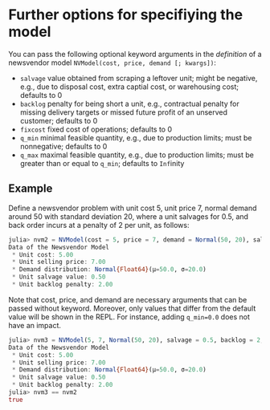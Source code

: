 # Further options for specifiying the model

You can pass the following optional keyword arguments in the *definition* of a newsvendor model `NVModel(cost, price, demand [; kwargs])`:

- `salvage` value obtained from scraping a leftover unit; might be negative, e.g., due to disposal cost, extra captial cost, or warehousing cost; defaults to 0
- `backlog` penalty for being short a unit, e.g., contractual penalty for missing delivery targets or missed future profit of an unserved customer; defaults to 0
- `fixcost` fixed cost of operations; defaults to 0
- `q_min` minimal feasible quantity, e.g., due to production limits; must be nonnegative; defaults to 0
- `q_max` maximal feasible quantity, e.g., due to production limits; must be greater than or equal to `q_min`; defaults to `Inf`inity



## Example

Define a newsvendor problem with unit cost 5, unit price 7, normal demand
around 50 with standard deviation 20, where a unit salvages for 0.5, and back order incurs at a penalty of 2 per unit, as follows:

```julia
julia> nvm2 = NVModel(cost = 5, price = 7, demand = Normal(50, 20), salvage = 0.5, backlog = 2)
Data of the Newsvendor Model
 * Unit cost: 5.00
 * Unit selling price: 7.00
 * Demand distribution: Normal{Float64}(μ=50.0, σ=20.0)
 * Unit salvage value: 0.50
 * Unit backlog penalty: 2.00
```

Note that cost, price, and demand are necessary arguments that can be passed without keyword. Moreover, only values that differ from the default value will be shown in the REPL. For instance, adding `q_min=0.0` does not have an impact.

```julia
julia> nvm3 = NVModel(5, 7, Normal(50, 20), salvage = 0.5, backlog = 2, q_min=0.0)
Data of the Newsvendor Model
 * Unit cost: 5.00
 * Unit selling price: 7.00
 * Demand distribution: Normal{Float64}(μ=50.0, σ=20.0)
 * Unit salvage value: 0.50
 * Unit backlog penalty: 2.00
julia> nvm3 == nvm2
true
```